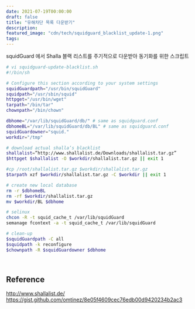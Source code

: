 ```yaml
---
date: 2021-07-19T00:00:00
draft: false
title: "유해차단 목록 다운받기"
description: 
featured_image: "cdn/tech/squidguard_blacklist_update-1.png"
tags: 
---
```


squidGuard 에서 Shalla 블랙 리스트를 주기적으로 다운받아 동기화를 위한 스크립트
<!--more-->

```bash
# vi squidguard-update-blacklist.sh
#!/bin/sh

# Configure this section according to your system settings
squidGuardpath="/usr/bin/squidGuard"
squidpath="/usr/sbin/squid"
httpget="/usr/bin/wget"
tarpath="/bin/tar"
chownpath="/bin/chown"

dbhome="/var/lib/squidGuard/db/" # same as squidguard.conf
dbhomeBL="/var/lib/squidGuard/db/BL" # same as squidguard.conf
squidGuardowner="squid."
workdir="/tmp"

# download actual shalla’s blacklist
shallalist=”http://www.shallalist.de/Downloads/shallalist.tar.gz”
$httpget $shallalist -O $workdir/shallalist.tar.gz || exit 1

#cp /root/shallalist.tar.gz $workdir/shallalist.tar.gz
$tarpath xzf $workdir/shallalist.tar.gz -C $workdir || exit 1

# create new local database
rm -r $dbhomeBL
rm -rf $workdir/shallalist.tar.gz
mv $workdir/BL $dbhome

# selinux
chcon -R -t squid_cache_t /var/lib/squidGuard
semanage fcontext -a -t squid_cache_t /var/lib/squidGuard

# clean-up
$squidGuardpath -C all
$squidpath -k reconfigure
$chownpath -R $squidGuardowner $dbhome
```

<br>

## Reference
http://www.shallalist.de/ <br>
https://gist.github.com/omtinez/8e05f4609cec76edb00d9420234b2ac3
